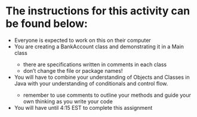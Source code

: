 <h1>The instructions for this activity can be found below:</h1>
<ul>
  <li>Everyone is expected to work on this on their computer</li>
<li>You are creating a BankAccount class and demonstrating it in a Main class</li>
<ul>
<li>there are specifications written in comments in each class</li>
<li>don’t change the file or package names!</li>
</ul>
<li>You will have to combine your understanding of Objects and Classes in Java with your understanding of conditionals and control flow.</li>
<ul>
<li>remember to use comments to outline your methods and guide your own thinking as you write your code</li>
</ul>
<li>You will have until 4:15 EST to complete this assignment</li>
</ul>
